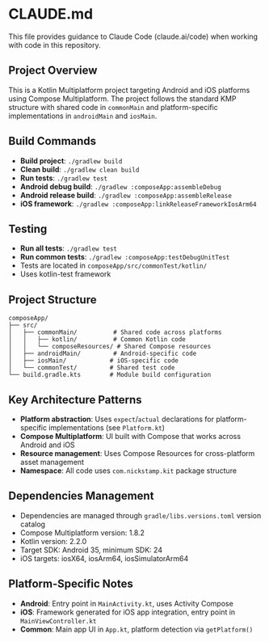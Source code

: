# CLAUDE.md

This file provides guidance to Claude Code (claude.ai/code) when working with code in this repository.

## Project Overview
This is a Kotlin Multiplatform project targeting Android and iOS platforms using Compose Multiplatform. The project follows the standard KMP structure with shared code in `commonMain` and platform-specific implementations in `androidMain` and `iosMain`.

## Build Commands
- **Build project**: `./gradlew build`
- **Clean build**: `./gradlew clean build`
- **Run tests**: `./gradlew test`
- **Android debug build**: `./gradlew :composeApp:assembleDebug`
- **Android release build**: `./gradlew :composeApp:assembleRelease`
- **iOS framework**: `./gradlew :composeApp:linkReleaseFrameworkIosArm64`

## Testing
- **Run all tests**: `./gradlew test`
- **Run common tests**: `./gradlew :composeApp:testDebugUnitTest`
- Tests are located in `composeApp/src/commonTest/kotlin/`
- Uses kotlin-test framework

## Project Structure
```
composeApp/
├── src/
│   ├── commonMain/          # Shared code across platforms
│   │   ├── kotlin/          # Common Kotlin code
│   │   └── composeResources/ # Shared Compose resources
│   ├── androidMain/         # Android-specific code
│   ├── iosMain/            # iOS-specific code
│   └── commonTest/         # Shared test code
└── build.gradle.kts        # Module build configuration
```

## Key Architecture Patterns
- **Platform abstraction**: Uses `expect`/`actual` declarations for platform-specific implementations (see `Platform.kt`)
- **Compose Multiplatform**: UI built with Compose that works across Android and iOS
- **Resource management**: Uses Compose Resources for cross-platform asset management
- **Namespace**: All code uses `com.nickstamp.kit` package structure

## Dependencies Management
- Dependencies are managed through `gradle/libs.versions.toml` version catalog
- Compose Multiplatform version: 1.8.2
- Kotlin version: 2.2.0
- Target SDK: Android 35, minimum SDK: 24
- iOS targets: iosX64, iosArm64, iosSimulatorArm64

## Platform-Specific Notes
- **Android**: Entry point in `MainActivity.kt`, uses Activity Compose
- **iOS**: Framework generated for iOS app integration, entry point in `MainViewController.kt`
- **Common**: Main app UI in `App.kt`, platform detection via `getPlatform()`